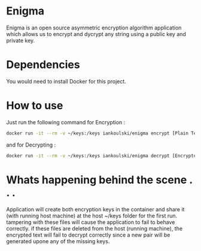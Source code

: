 # Enigma
Enigma is an open source asymmetric encryption algorithm application which allows us to encrypt and dycrypt any string using a public key and private key.

# Dependencies
You would need to install Docker for this project.

# How to use
Just run the following command for Encryption :
```sh
docker run -it --rm -v ~/keys:/keys iankoulski/enigma encrypt [Plain Text]
```


and for Decrypting :
```sh
docker run -it --rm -v ~/keys:/keys iankoulski/enigma decrypt [Encrypted Text]
```


# Whats happening behind the scene . . .

Application will create both encryption keys in the container and share it (with running host machine) at the host ~/keys folder for the first run. tampering with these files will cause the application to fail to behave correctly. if these files are deleted from the host (running machine), the encrypted text will fail to decrypt correctly since a new pair will be generated upone any of the missing keys.
